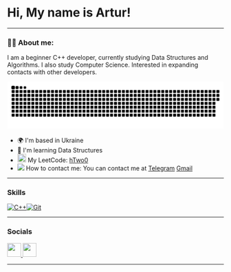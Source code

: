 # Hi, My name is Artur!

---

### :man_technologist: About me:

I am a beginner C++ developer, currently studying Data Structures and Algorithms. I also study Computer Science. Interested in expanding contacts with other developers.

<p align="center">
 <img width="600" src="assets/github-snake.svg" alt="snake"/>
</p>

* 🌍  I'm based in Ukraine
* 🧠  I'm learning Data Structures
* <img src="https://media2.giphy.com/media/xTk9ZOk8WmSKQpFg1W/giphy.gif" height="20" width="20px"> My LeetCode: [hTwo0](https://leetcode.com/hTwo0/)
*  <img src="https://media.giphy.com/media/WUlplcMpOCEmTGBtBW/giphy.gif" width="30px"> How to contact me: You can contact me at [Telegram](https://t.me/woshetitelniy)  [Gmail](mailto:vags2154@gmail.com)
  
---

### Skills

<p align="left">
<a href="https://docs.microsoft.com/en-us/cpp/?view=msvc-170" target="_blank" rel="noreferrer"><img src="https://raw.githubusercontent.com/danielcranney/readme-generator/main/public/icons/skills/cplusplus-colored.svg" width="36" height="36" alt="C++" /></a><a href="https://git-scm.com/" target="_blank" rel="noreferrer"><img src="https://raw.githubusercontent.com/danielcranney/readme-generator/main/public/icons/skills/git-colored.svg" width="36" height="36" alt="Git" /></a>
</p>

---

### Socials

<p align="left"> <a href="https://www.github.com/PsychoKidX" target="_blank" rel="noreferrer"> <picture> <source media="(prefers-color-scheme: dark)" srcset="https://raw.githubusercontent.com/danielcranney/readme-generator/main/public/icons/socials/github-dark.svg" /> <source media="(prefers-color-scheme: light)" srcset="https://raw.githubusercontent.com/danielcranney/readme-generator/main/public/icons/socials/github.svg" /> <img src="https://raw.githubusercontent.com/danielcranney/readme-generator/main/public/icons/socials/github.svg" width="32" height="32" /> </picture> </a> <a href="https://www.linkedin.com/in/artur-romanchenko-82863b2a0/" target="_blank" rel="noreferrer"> <picture> <source media="(prefers-color-scheme: dark)" srcset="https://raw.githubusercontent.com/danielcranney/readme-generator/main/public/icons/socials/linkedin-dark.svg" /> <source media="(prefers-color-scheme: light)" srcset="https://raw.githubusercontent.com/danielcranney/readme-generator/main/public/icons/socials/linkedin.svg" /> <img src="https://raw.githubusercontent.com/danielcranney/readme-generator/main/public/icons/socials/linkedin.svg" width="32" height="32" /> </picture> </a></p>

---
